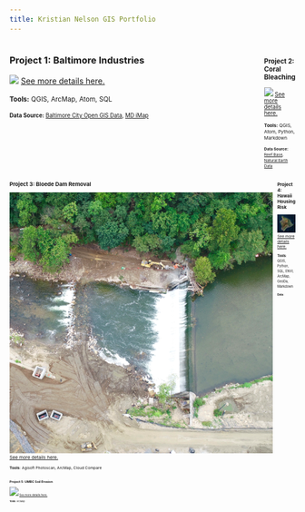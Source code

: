 ```yaml
---
title: Kristian Nelson GIS Portfolio
---
```


<!--This is the first row of projects -->
<div style="display:table-row; width:100%; table-layout: fixed">
<div style="display: table-cell; width:700px; margin-right:10px" markdown="1">
 
### Project 1: Baltimore Industries

<kbd><img src="https://KristianNelson.github.io/project1/p1photo.png" /></kbd>
[See more details here.](https://kristiannelson.github.io/project1/project_1.html)

<small>__Tools:__ QGIS, ArcMap, Atom, SQL
 
<small>__Data Source:__ [Baltimore City Open GIS Data](http://gis-baltimore.opendata.arcgis.com/),
 [MD iMap](https://imap.maryland.gov/Pages/lidar-dem-download-files.aspx)
 
</div>

<div style="display: table-cell; width:100px">&nbsp;	

</div>

<div style="display: table-cell; width:700px" markdown="1">

### Project 2: Coral Bleaching

<kbd><img src="https://KristianNelson.github.io/project2/p2photo.png" /></kbd>
[See more details here.](https://kristiannelson.github.io/project2/project2.html)

<small>__Tools:__ QGIS, Atom, Python, Markdown
 
<small>__Data Source:__ [Reef Base](http://www.reefbase.org/main.aspx),
[Natural Earth Data](https://www.naturalearthdata.com/downloads/50m-raster-data/)

</div>
</div>
<!--This is the second row of projects -->
<div style="display:table-row; width:100%; table-layout: fixed">
<div style="display: table-cell; width:700px; margin-right:3px" markdown="1">

### Project 3: Bloede Dam Removal

![](bloededam/dam2.png)
[See more details here.](https://KristianNelson.github.io/bloededam/bloededameproject.html)

<small>__Tools__: Agisoft Photoscan, ArcMap, Cloud Compare

</div>

<div style="display: table-cell; width:370px" markdown="1">

</div>

<div style="display: table-cell; width:700px" markdown="1">

### Project 4: Hawaii Housing Risk

![](finalproject/coverphoto.JPG)
[See more details here.](https://KristianNelson.github.io/finalproject/finalproject.html)

<small>__Tools__: QGIS, Python, SQL, ENVI, ArcMap, GeoDa, Markdown

<small>__Data__:

</div>
</div>
<div style="display:table-row; width:100%; table-layout: fixed">
<div style="display: table-cell; width:700px; margin-right:3px" markdown="1">

### Project 5: UMBC Soil Erosion

![](soilerosion/soilcover.png)
[See more details here.](https://KristianNelson.github.io/soilerosion/soilerosion.html)

<small>__Tools__: ArcMap

</div>

<div style="display: table-cell; width:370px" markdown="1">
